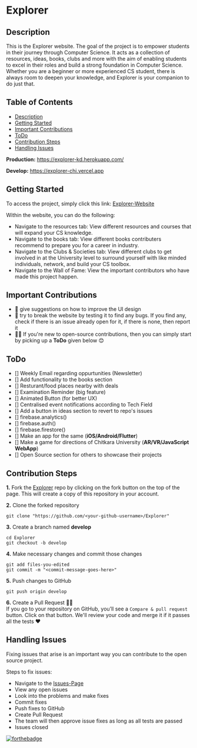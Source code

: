 # Explorer
## Description
This is the Explorer website. The goal of the project is to empower students in their journey through Computer Science. It acts as a collection of resources, ideas, books, clubs and more with the aim of enabling students to excel in their roles and build a strong foundation in Computer Science. Whether you are a beginner or more experienced CS student, there is always room to deepen your knowledge, and Explorer is your companion to do just that.

## Table of Contents
- [Description](#description)
- [Getting Started](#getting-started)
- [Important Contributions](#important-contributions)
- [ToDo](#todo)
- [Contribution Steps](#contribution-steps)
- [Handling Issues](#handling-issues)

**Production:** https://explorer-kd.herokuapp.com/

**Develop:**
https://explorer-chi.vercel.app

## Getting Started
To access the project, simply click this link: [Explorer-Website](https://explorer-kd.herokuapp.com/)

Within the website, you can do the following:
* Navigate to the resources tab: View different resources and courses that will expand your CS knowledge.
* Navigate to the books tab: View different books contributers recommend to prepare you for a career in industry.
* Navigate to the Clubs & Societies tab: View different clubs to get involved in at the University level to surround yourself with like minded individuals, network, and build your CS toolbox.
* Navigate to the Wall of Fame: View the important contributors who have made this project happen.

<!--**Production:** 
https://explorer-kd.herokuapp.com/-->

## Important Contributions
- :art: give suggestions on how to improve the UI design
- :hammer: try to break the website by testing it to find any bugs. If you find any, check if there is an issue already open for it, if there is none, then report it 
- 🤸🏻 If you're new to open-source contributions, then you can simply start by picking up a **ToDo** given below 😊

## ToDo
- [] Weekly Email regarding oppurtunities (Newsletter)
- [] Add functionality to the books section
- [] Resturant/food places nearby with deals
- [] Examination Reminder (big feature)
- [] Animated Button (for better UX) 
- [] Centralised event notifications according to Tech Field
- [] Add a button in ideas section to revert to repo's issues
- [] firebase.analytics()
- [] firebase.auth()
- [] firebase.firestore()
- [] Make an app for the same (**iOS/Android/Flutter**)
- [] Make a game for directions of Chitkara University (**AR/VR/JavaScript WebApp**)
- [] Open Source section for others to showcase their projects

## Contribution Steps

**1.** Fork the [Explorer](https://github.com/KushalBhanot/Explorer) repo by clicking on the fork button on the top of the page. This will create a copy of this repository in your account.

**2.** Clone the forked repository

	git clone "https://github.com/<your-github-username>/Explorer"
	
**3.** Create a branch named **develop**

	cd Explorer
	git checkout -b develop
	
**4.** Make necessary changes and commit those changes

	git add files-you-edited
	git commit -m "<commit-message-goes-here>"
	
**5.** Push changes to GitHub

	git push origin develop
	
**6.** Create a Pull Request 🤟🏻 
	<br>If you go to your repository on GitHub, you’ll see a `Compare & pull request` button. Click on that button. We'll review your code and merge it if it passes all the tests ❤️

## Handling Issues
Fixing issues that arise is an important way you can contribute to the open source project.

Steps to fix issues:
* Navigate to the [Issues-Page](https://github.com/KushalBhanot/Explorer/issues)
* View any open issues
* Look into the problems and make fixes
* Commit fixes
* Push fixes to GitHub
* Create Pull Request
* The team will then approve issue fixes as long as all tests are passed
* Issues closed

[![forthebadge](https://forthebadge.com/images/badges/built-with-love.svg)](https://forthebadge.com)
